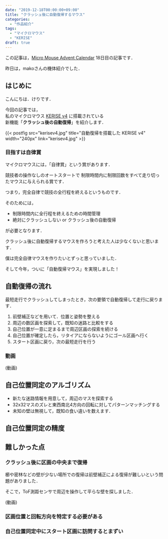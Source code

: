 ```yaml
---
date: "2019-12-18T00:00:00+09:00"
title: "クラッシュ後に自動復帰するマウス"
categories:
  - "作品紹介"
tags:
  - "マイクロマウス"
  - "KERISE"
draft: true
---
```


この記事は，[Micro Mouse Advent Calendar](https://adventar.org/calendars/4007) 18日目の記事です．

昨日は，makoさんの機体紹介でした．  
<!-- 感想を書く -->

## はじめに

こんにちは．けりです．

今回の記事では，  
私のマイクロマウス [KERISE v4](/posts/2018-05-03-kerise-v4-coming) に搭載されている  
新機能「**クラッシュ後の自動復帰**」を紹介します．

<!--more-->

{{< postfig src="kerisev4.jpg" title="自動復帰を搭載した KERISE v4" width="240px" link="kerisev4.jpg" >}}

### 目指すは自律賞

マイクロマウスには，「自律賞」という賞があります．

競技者の操作なしのオートスタートで
制限時間内に制限回数をすべて走り切ったマウスに与えられる賞です．

つまり，完全自律で競技の全行程を終えるというものです．

そのためには，

- 制限時間内に全行程を終えるための時間管理
- 絶対にクラッシュしない or クラッシュ後の自動復帰

が必要となります．

クラッシュ後に自動復帰するマウスを作ろうと考えた人は少なくないと思います．

僕は完全自律マウスを作りたいとずっと思っていました．

そして今年，ついに「自動復帰マウス」を実現しました！

## 自動復帰の流れ

最短走行でクラッシュしてしまったとき，次の要領で自動復帰して走行に戻ります．

1. 前壁補正などを用いて．位置と姿勢を整える
2. 周辺の数区画を探索して，既知の迷路と比較をする
3. 自己位置が一意に定まるまで周辺区画の探索を続ける
4. 自己位置が確定したら，リタイアにならないようにゴール区画へ行く
5. スタート区画に戻り，次の最短走行を行う

### 動画

(動画)

## 自己位置同定のアルゴリズム

- 新たな迷路情報を用意して，周辺のマスを探索する
- 32x32マスのズレと東西南北4方向の回転に対してパターンマッチングする
- 未知の壁は無視して，既知の食い違いを数えます．

## 自己位置同定の精度

## 難しかった点

### クラッシュ後に区画の中央まで復帰

櫛や密林などの壁が少ない場所での復帰は前壁補正による復帰が難しいという問題がありました．

そこで，ToF測距センサで周辺を操作して平らな壁を探しました．

(動画)

### 区画位置と回転方向を特定する必要がある

### 自己位置同定中にスタート区画に訪問するとまずい

